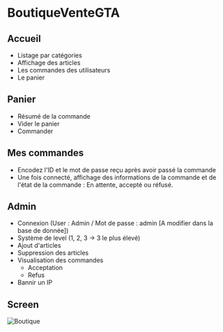# BoutiqueVenteGTA

## Accueil
- Listage par catégories
- Affichage des articles
- Les commandes des utilisateurs 
- Le panier

## Panier
- Résumé de la commande
- Vider le panier
- Commander

## Mes commandes
- Encodez l'ID et le mot de passe reçu après avoir passé la commande
- Une fois connecté, affichage des informations de la commande et de l'état de la commande : En attente, accepté ou réfusé.

## Admin
- Connexion (User : Admin / Mot de passe : admin [A modifier dans la base de donnée])
- Système de level (1, 2, 3 -> 3 le plus élevé)
- Ajout d'articles
- Suppression des articles
- Visualisation des commandes 
  - Acceptation
  - Refus
- Bannir un IP

## Screen
![Boutique](https://user-images.githubusercontent.com/41271314/67597242-f75a6000-f76a-11e9-9aae-941af534d93f.PNG)
